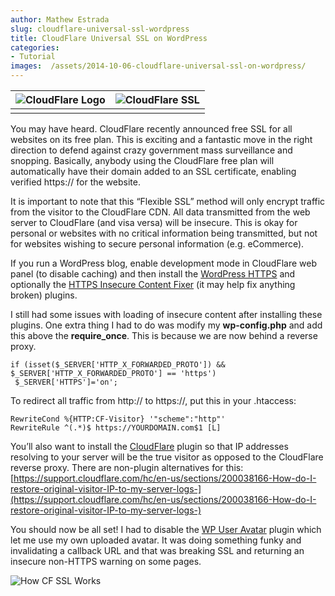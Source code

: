 ```yaml
---
author: Mathew Estrada
slug: cloudflare-universal-ssl-wordpress
title: CloudFlare Universal SSL on WordPress
categories:
- Tutorial
images:  /assets/2014-10-06-cloudflare-universal-ssl-on-wordpress/
---
```


| ![CloudFlare Logo]({{page.images}}cloudflare-blog.jpg) | ![CloudFlare SSL]({{page.images}}cloudflare-illustration-universal-ssl-1-.png) |
| ---------------------------------------- | ---------------------------------------- |
|                                          |                                          |

You may have heard. CloudFlare recently announced free SSL for all websites on its free plan. This is exciting and a fantastic move in the right direction to defend against crazy government mass surveillance and snopping. Basically, anybody using the CloudFlare free plan will automatically have their domain added to an SSL certificate, enabling verified https:// for the website.

It is important to note that this “Flexible SSL” method will only encrypt traffic from the visitor to the CloudFlare CDN. All data transmitted from the web server to CloudFlare (and visa versa) will be insecure. This is okay for personal or websites with no critical information being transmitted, but not for websites wishing to secure personal information (e.g. eCommerce).

<!--more-->

If you run a WordPress blog, enable development mode in CloudFlare web panel (to disable caching) and then install the [WordPress HTTPS](https://wordpress.org/plugins/wordpress-https/) and optionally the [HTTPS Insecure Content Fixer](https://wordpress.org/plugins/ssl-insecure-content-fixer/) (it may help fix anything broken) plugins.

I still had some issues with loading of insecure content after installing these plugins. One extra thing I had to do was modify my **wp-config.php** and add this above the **require_once**. This is because we are now behind a reverse proxy.

```
if (isset($_SERVER['HTTP_X_FORWARDED_PROTO']) && $_SERVER['HTTP_X_FORWARDED_PROTO'] == 'https')
 $_SERVER['HTTPS']='on';
```

To redirect all traffic from http:// to https://, put this in your .htaccess:

```
RewriteCond %{HTTP:CF-Visitor} '"scheme":"http"'
RewriteRule ^(.*)$ https://YOURDOMAIN.com$1 [L]
```

 

You’ll also want to install the [CloudFlare](https://wordpress.org/plugins/cloudflare/) plugin so that IP addresses resolving to your server will be the true visitor as opposed to the CloudFlare reverse proxy.
There are non-plugin alternatives for this: [https://support.cloudflare.com/hc/en-us/sections/200038166-How-do-I-restore-original-visitor-IP-to-my-server-logs-](https://support.cloudflare.com/hc/en-us/sections/200038166-How-do-I-restore-original-visitor-IP-to-my-server-logs-)

You should now be all set! I had to disable the [WP User Avatar](https://wordpress.org/plugins/wp-user-avatar/) plugin which let me use my own uploaded avatar. It was doing something funky and invalidating a callback URL and that was breaking SSL and returning an insecure non-HTTPS warning on some pages.

 

![How CF SSL Works]({{page.images}}ssl.png)